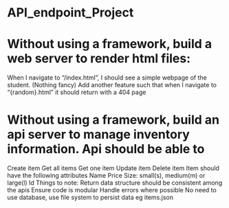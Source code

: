 # API_endpoint_Project


# Without using a framework, build a web server to render html files:
When I navigate to “/index.html”, I should see a simple webpage of the student. (Nothing fancy)
Add another feature such that when I navigate to “{random}.html” it should return with a 404 page


# Without using a framework, build an api server to manage inventory information. Api should be able to
Create item
Get all items
Get one item
Update item
Delete item
Item should have the following attributes
Name
Price
Size: small(s), medium(m) or large(l)
Id
Things to note:
Return data structure should be consistent among the apis
Ensure code is modular
Handle errors where possible
No need to use database, use file system to persist data eg items.json